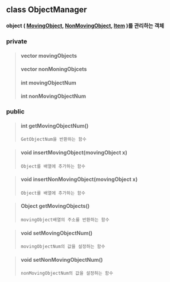 ## class ObjectManager
#### object ( [MovingObject](MovingObject.md), [NonMovingObject](NonmovingObject.md), [Item](Item.md) )를 관리하는 객체

### private
> #### vector<MovingObject> movingObjects
> #### vector<NonMovingObject> nonMoningObjcets
> #### int movingObjectNum
> #### int nonMovingObjectNum

### public


> #### int getMovingObjectNum()
>     GetObjectNum을 반환하는 함수

> #### void insertMovingObject(movingObject x)
>     Object를 배열에 추가하는 함수

> #### void insertNonMovingObject(movingObject x)
>     Object를 배열에 추가하는 함수

> #### Object getMovingObjects()
>     movingObject배열의 주소를 반환하는 함수

> #### void setMovingObjectNum()
>     movingObjectNum의 값을 설정하는 함수

> #### void setNonMovingObjectNum()
>     nonMovingObjectNum의 값을 설정하는 함수

